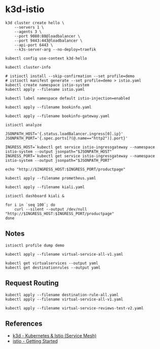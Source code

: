 # k3d-istio

```
k3d cluster create hello \
    --servers 1 \
    --agents 3 \
    --port 9080:80@loadbalancer \
    --port 9443:443@loadbalancer \
    --api-port 6443 \
    --k3s-server-arg --no-deploy=traefik

kubectl config use-context k3d-hello

kubectl cluster-info
```

```
# istioctl install --skip-confirmation --set profile=demo
# istioctl manifest generate --set profile=demo > istio.yaml
kubectl create namespace istio-system
kubectl apply --filename istio.yaml

kubectl label namespace default istio-injection=enabled
```

```
kubectl apply --filename bookinfo.yaml

kubectl apply --filename bookinfo-gateway.yaml

istioctl analyze
```

```
JSONPATH_HOST='{.status.loadBalancer.ingress[0].ip}'
JSONPATH_PORT='{.spec.ports[?(@.name=="http2")].port}'

INGRESS_HOST=`kubectl get service istio-ingressgateway --namespace istio-system --output jsonpath="$JSONPATH_HOST"`
INGRESS_PORT=`kubectl get service istio-ingressgateway --namespace istio-system --output jsonpath="$JSONPATH_PORT"`

echo "http://$INGRESS_HOST:$INGRESS_PORT/productpage"
```

```
kubectl apply --filename prometheus.yaml

kubectl apply --filename kiali.yaml

istioctl dashboard kiali &

for i in `seq 100`; do
    curl --silent --output /dev/null "http://$INGRESS_HOST:$INGRESS_PORT/productpage"
done
```

## Notes

```
istioctl profile dump demo
```

```
kubectl apply --filename virtual-service-all-v1.yaml

kubectl get virtualservices --output yaml
kubectl get destinationrules --output yaml
```

## Request Routing

```
kubectl apply --filename destination-rule-all.yaml
kubectl apply --filename virtual-service-all-v1.yaml

kubectl apply --filename virtual-service-reviews-test-v2.yaml
```

## References

* [k3d - Kubernetes & Istio (Service Mesh)](https://brettmostert.medium.com/k3d-kubernetes-istio-service-mesh-286a7ba3a64f)
* [istio - Getting Started](https://istio.io/latest/docs/setup/getting-started/)
